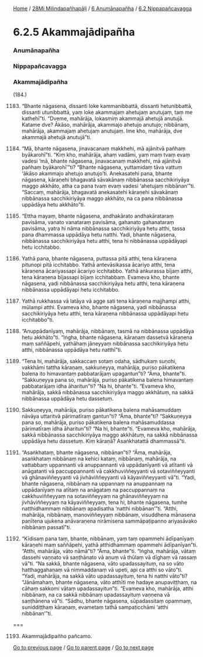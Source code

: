 
[Home](/) / [28Mi Milindapañhapāḷi](/tipitaka/28Mi.md) / [6 Anumānapañha](/tipitaka/28Mi/6.md) / [6.2 Nippapañcavagga](/tipitaka/28Mi/6/6.2.md)

# 6.2.5 Akammajādipañha

### Anumānapañha

### Nippapañcavagga

### Akammajādipañha

(184.)

1183. “Bhante nāgasena, dissanti loke kammanibbattā, dissanti hetunibbattā, dissanti utunibbattā, yaṃ loke akammajaṃ ahetujaṃ anutujaṃ, taṃ me kathehī”ti. “Dveme, mahārāja, lokasmiṃ akammajā ahetujā anutujā. Katame dve? Ākāso, mahārāja, akammajo ahetujo anutujo; nibbānaṃ, mahārāja, akammajaṃ ahetujaṃ anutujaṃ. Ime kho, mahārāja, dve akammajā ahetujā anutujā”ti.

1184. “Mā, bhante nāgasena, jinavacanaṃ makkhehi, mā ajānitvā pañhaṃ byākarohī”ti. “Kiṃ kho, mahārāja, ahaṃ vadāmi, yaṃ maṃ tvaṃ evaṃ vadesi ‘mā, bhante nāgasena, jinavacanaṃ makkhehi, mā ajānitvā pañhaṃ byākarohī’”ti? “Bhante nāgasena, yuttamidaṃ tāva vattuṃ ‘ākāso akammajo ahetujo anutujo’ti. Anekasatehi pana, bhante nāgasena, kāraṇehi bhagavatā sāvakānaṃ nibbānassa sacchikiriyāya maggo akkhāto, atha ca pana tvaṃ evaṃ vadesi ‘ahetujaṃ nibbānan’”ti. “Saccaṃ, mahārāja, bhagavatā anekasatehi kāraṇehi sāvakānaṃ nibbānassa sacchikiriyāya maggo akkhāto, na ca pana nibbānassa uppādāya hetu akkhāto”ti.

1185. “Ettha mayaṃ, bhante nāgasena, andhakārato andhakārataraṃ pavisāma, vanato vanataraṃ pavisāma, gahanato gahanataraṃ pavisāma, yatra hi nāma nibbānassa sacchikiriyāya hetu atthi, tassa pana dhammassa uppādāya hetu natthi. Yadi, bhante nāgasena, nibbānassa sacchikiriyāya hetu atthi, tena hi nibbānassa uppādāyapi hetu icchitabbo.

1186. Yathā pana, bhante nāgasena, puttassa pitā atthi, tena kāraṇena pitunopi pitā icchitabbo. Yathā antevāsikassa ācariyo atthi, tena kāraṇena ācariyassapi ācariyo icchitabbo. Yathā aṅkurassa bījaṃ atthi, tena kāraṇena bījassapi bījaṃ icchitabbaṃ. Evameva kho, bhante nāgasena, yadi nibbānassa sacchikiriyāya hetu atthi, tena kāraṇena nibbānassa uppādāyapi hetu icchitabbo.

1187. Yathā rukkhassa vā latāya vā agge sati tena kāraṇena majjhampi atthi, mūlampi atthi. Evameva kho, bhante nāgasena, yadi nibbānassa sacchikiriyāya hetu atthi, tena kāraṇena nibbānassa uppādāyapi hetu icchitabbo”ti.

1188. “Anuppādanīyaṃ, mahārāja, nibbānaṃ, tasmā na nibbānassa uppādāya hetu akkhāto”ti. “Iṅgha, bhante nāgasena, kāraṇaṃ dassetvā kāraṇena maṃ saññāpehi, yathāhaṃ jāneyyaṃ nibbānassa sacchikiriyāya hetu atthi, nibbānassa uppādāya hetu natthī”ti.

1189. “Tena hi, mahārāja, sakkaccaṃ sotaṃ odaha, sādhukaṃ suṇohi, vakkhāmi tattha kāraṇaṃ, sakkuṇeyya, mahārāja, puriso pākatikena balena ito himavantaṃ pabbatarājaṃ upagantun”ti? “Āma, bhante”ti. “Sakkuṇeyya pana so, mahārāja, puriso pākatikena balena himavantaṃ pabbatarājaṃ idha āharitun”ti? “Na hi, bhante”ti. “Evameva kho, mahārāja, sakkā nibbānassa sacchikiriyāya maggo akkhātuṃ, na sakkā nibbānassa uppādāya hetu dassetuṃ.

1190. Sakkuṇeyya, mahārāja, puriso pākatikena balena mahāsamuddaṃ nāvāya uttaritvā pārimatīraṃ gantun”ti? “Āma, bhante”ti? “Sakkuṇeyya pana so, mahārāja, puriso pākatikena balena mahāsamuddassa pārimatīraṃ idha āharitun”ti? “Na hi, bhante”ti. “Evameva kho, mahārāja, sakkā nibbānassa sacchikiriyāya maggo akkhātuṃ, na sakkā nibbānassa uppādāya hetu dassetuṃ. Kiṃ kāraṇā? Asaṅkhatattā dhammassā”ti.

1191. “Asaṅkhataṃ, bhante nāgasena, nibbānan”ti? “Āma, mahārāja, asaṅkhataṃ nibbānaṃ na kehici kataṃ, nibbānaṃ, mahārāja, na vattabbaṃ uppannanti vā anuppannanti vā uppādanīyanti vā atītanti vā anāgatanti vā paccuppannanti vā cakkhuviññeyyanti vā sotaviññeyyanti vā ghānaviññeyyanti vā jivhāviññeyyanti vā kāyaviññeyyanti vā”ti. “Yadi, bhante nāgasena, nibbānaṃ na uppannaṃ na anuppannaṃ na uppādanīyaṃ na atītaṃ na anāgataṃ na paccuppannaṃ na cakkhuviññeyyaṃ na sotaviññeyyaṃ na ghānaviññeyyaṃ na jivhāviññeyyaṃ na kāyaviññeyyaṃ, tena hi, bhante nāgasena, tumhe natthidhammaṃ nibbānaṃ apadisatha ‘natthi nibbānan’”ti. “Atthi, mahārāja, nibbānaṃ, manoviññeyyaṃ nibbānaṃ, visuddhena mānasena paṇītena ujukena anāvaraṇena nirāmisena sammāpaṭipanno ariyasāvako nibbānaṃ passatī”ti.

1192. “Kīdisaṃ pana taṃ, bhante, nibbānaṃ, yaṃ taṃ opammehi ādīpanīyaṃ kāraṇehi maṃ saññāpehi, yathā atthidhammaṃ opammehi ādīpanīyan”ti. “Atthi, mahārāja, vāto nāmā”ti? “Āma, bhante”ti. “Iṅgha, mahārāja, vātaṃ dassehi vaṇṇato vā saṇṭhānato vā aṇuṃ vā thūlaṃ vā dīghaṃ vā rassaṃ vā”ti. “Na sakkā, bhante nāgasena, vāto upadassayituṃ, na so vāto hatthaggahaṇaṃ vā nimmaddanaṃ vā upeti, api ca atthi so vāto”ti. “Yadi, mahārāja, na sakkā vāto upadassayituṃ, tena hi natthi vāto”ti? “Jānāmahaṃ, bhante nāgasena, vāto atthīti me hadaye anupaviṭṭhaṃ, na cāhaṃ sakkomi vātaṃ upadassayitun”ti. “Evameva kho, mahārāja, atthi nibbānaṃ, na ca sakkā nibbānaṃ upadassayituṃ vaṇṇena vā saṇṭhānena vā”ti. “Sādhu, bhante nāgasena, sūpadassitaṃ opammaṃ, suniddiṭṭhaṃ kāraṇaṃ, evametaṃ tathā sampaṭicchāmi ‘atthi nibbānan’”ti.

===

1193. Akammajādipañho pañcamo.



[Go to previous page](/tipitaka/28Mi/6/6.2/6.2.4.md) / [Go to parent page](/tipitaka/28Mi/6/6.2.md) / [Go to next page](/tipitaka/28Mi/6/6.2/6.2.6.md)


